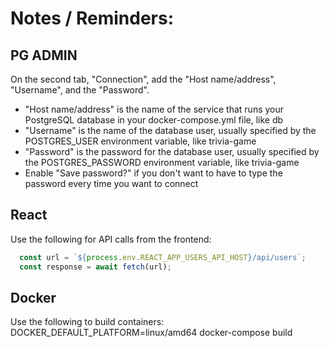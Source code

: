 # Notes / Reminders:

## PG ADMIN
On the second tab, "Connection", add the "Host name/address", "Username", and the "Password".

- "Host name/address" is the name of the service that runs your PostgreSQL database in your docker-compose.yml file, like db
- "Username" is the name of the database user, usually specified by the POSTGRES_USER environment variable, like trivia-game
- "Password" is the password for the database user, usually specified by the POSTGRES_PASSWORD environment variable, like trivia-game
- Enable "Save password?" if you don't want to have to type the password every time you want to connect


## React
Use the following for API calls from the frontend:
```javascript
  const url = `${process.env.REACT_APP_USERS_API_HOST}/api/users`;
  const response = await fetch(url);
```

## Docker
Use the following to build containers:
  DOCKER_DEFAULT_PLATFORM=linux/amd64 docker-compose build
